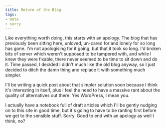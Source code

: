 ```yaml
---
title: Return of the Blog
tags:
- meta
- sorry
---
```

Like everything worth doing, this starts with an apology. The blog that has previously been sitting here, unloved, un-cared for and lonely for so long has gone. I'm not apologising for it going, but that it took so long. I'd broken bits of server which weren't supposed to be tampered with, and while I knew they were fixable, there never seemed to be time to sit down and do it. Time passed, I decided I didn't much like the old blog anyway, so I just decided to ditch the damn thing and replace it with something much simpler.

I'll be writing a quick post about that simpler solution soon because I think it's interesting in itself, plus I feel the need to have a massive rant about the quality of alternatives out there. Yes WordPress, I mean you.

I actually have a notebook full of draft articles which I'll be gently nudging on to this site in good time, but it's going to have to be ranting first before we get to the sensible stuff. Sorry. Good to end with an apology as well I think, no?